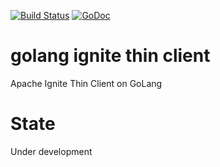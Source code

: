 [![Build Status](https://travis-ci.org/RealRickyUser/goignite.svg?branch=master)](https://travis-ci.org/RealRickyUser/goignite)
[![GoDoc](https://godoc.org/github.com/RealRickyUser/goignite?status.png)](https://godoc.org/github.com/RealRickyUser/goignite)

# golang ignite thin client
Apache Ignite Thin Client on GoLang

# State
Under development